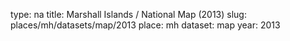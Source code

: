 type: na
title: Marshall Islands / National Map (2013)
slug: places/mh/datasets/map/2013
place: mh
dataset: map
year: 2013
